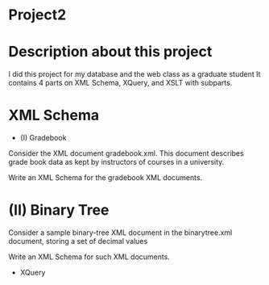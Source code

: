 # Project2 

# Description about this project 
I did this project for my database and the web class as a graduate student 
It contains 4 parts on XML Schema, XQuery, and XSLT with subparts.
# XML Schema
  * (I) Gradebook

  Consider the XML document gradebook.xml. This document describes grade book data as kept by instructors of courses in a university.

  Write an XML Schema for the gradebook XML documents.

# (II) Binary Tree

Consider a sample binary-tree XML document in the binarytree.xml document, storing a set of decimal values

Write an XML Schema for such XML documents.

* XQuery


